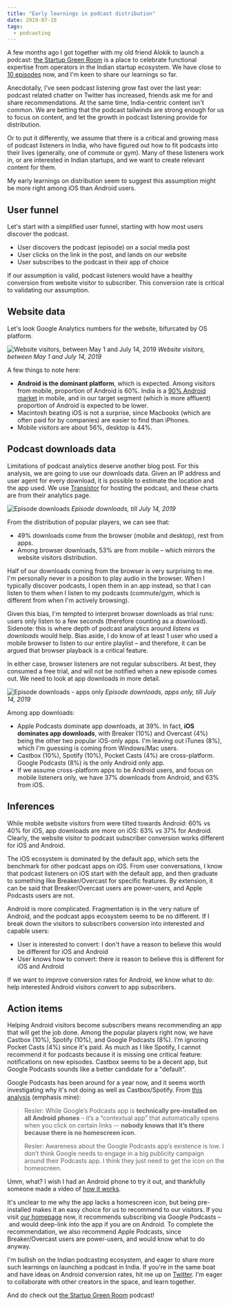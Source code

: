 ```yaml
---
title: "Early learnings in podcast distribution"
date: 2019-07-16
tags:
  - podcasting
---
```


A few months ago I got together with my old friend Alokik to launch a podcast: [the Startup Green Room](https://startupgreenroom.com) is a place to celebrate functional expertise from operators in the Indian startup ecosystem. We have close to [10 episodes](https://startupgreenroom.com/episodes) now, and I'm keen to share our learnings so far.

Anecdotally, I've seen podcast listening grow fast over the last year: podcast related chatter on Twitter has increased, friends ask me for and share recommendations. At the same time, India-centric content isn't common. We are betting that the podcast tailwinds are strong enough for us to focus on content, and let the growth in podcast listening provide for distribution.

Or to put it differently, we assume that there is a critical and growing mass of podcast listeners in India, who have figured out how to fit podcasts into their lives (generally, one of commute or gym). Many of these listeners work in, or are interested in Indian startups, and we want to create relevant content for them.

My early learnings on distribution seem to suggest this assumption might be more right among iOS than Android users.

## User funnel

Let's start with a simplified user funnel, starting with how most users discover the podcast.

- User discovers the podcast (episode) on a social media post
- User clicks on the link in the post, and lands on our website
- User subscribes to the podcast in their app of choice

If our assumption is valid, podcast listeners would have a healthy conversion from website visitor to subscriber. This conversion rate is critical to validating our assumption.

## Website data

Let's look Google Analytics numbers for the website, bifurcated by OS platform.

![Website visitors, between May 1 and July 14, 2019](/img/podcast-distribution/ga.png)
_Website visitors, between May 1 and July 14, 2019_

A few things to note here:

- **Android is the dominant platform**, which is expected. Among visitors from mobile, proportion of Android is 60%. India is a [90% Android market](http://gs.statcounter.com/os-market-share/mobile/india) in mobile, and in our target segment (which is more affluent) proportion of Android is expected to be lower.
- Macintosh beating iOS is not a surprise, since Macbooks (which are often paid for by companies) are easier to find than iPhones.
- Mobile visitors are about 56%, desktop is 44%.

## Podcast downloads data

Limitations of podcast analytics deserve another blog post. For this analysis, we are going to use our downloads data. Given an IP address and user agent for every download, it is possible to estimate the location and the app used. We use [Transistor](https://transistor.fm/) for hosting the podcast, and these charts are from their analytics page.

![Episode downloads](/img/podcast-distribution/downloads-all.png)
_Episode downloads, till July 14, 2019_

From the distribution of popular players, we can see that:

- 49% downloads come from the browser (mobile and desktop), rest from apps.
- Among browser downloads, 53% are from mobile – which mirrors the website visitors distribution.

Half of our downloads coming from the browser is very surprising to me. I'm personally never in a position to play audio in the browser. When I typically discover podcasts, I open them in an app instead, so that I can listen to them when I listen to my podcasts (commute/gym, which is different from when I'm actively browsing).

Given this bias, I'm tempted to interpret browser downloads as trial runs: users only listen to a few seconds (therefore counting as a download). Sidenote: this is where depth of podcast analytics around _listens vs downloads_ would help. Bias aside, I do know of at least 1 user who used a mobile browser to listen to our entire playlist – and therefore, it can be argued that browser playback is a critical feature.

In either case, browser listeners are not regular subscribers. At best, they consumed a free trial, and will not be notified when a new episode comes out. We need to look at app downloads in more detail.

![Episode downloads - apps only](/img/podcast-distribution/downloads-apps.png)
_Episode downloads, apps only, till July 14, 2019_

Among app downloads:

- Apple Podcasts dominate app downloads, at 39%. In fact, **iOS dominates app downloads**, with Breaker (10%) and Overcast (4%) being the other two popular iOS-only apps. I'm leaving out iTunes (8%), which I'm guessing is coming from Windows/Mac users.
- Castbox (10%), Spotify (10%), Pocket Casts (4%) are cross-platform. Google Podcasts (8%) is the only Android only app.
- If we assume cross-platform apps to be Android users, and focus on mobile listeners only, we have 37% downloads from Android, and 63% from iOS.

## Inferences

While mobile website visitors from were tilted towards Android: 60% vs 40% for iOS, app downloads are more on iOS: 63% vs 37% for Android. Clearly, the website visitor to podcast subscriber conversion works different for iOS and Android.

The iOS ecosystem is dominated by the default app, which sets the benchmark for other podcast apps on iOS. From user conversations, I know that podcast listeners on iOS start with the default app, and then graduate to something like Breaker/Overcast for specific features. By extension, it can be said that Breaker/Overcast users are power-users, and Apple Podcasts users are not.

Android is more complicated. Fragmentation is in the very nature of Android, and the podcast apps ecosystem seems to be no different. If I break down the visitors to subscribers conversion into interested and capable users:

- User is interested to convert: I don't have a reason to believe this would be different for iOS and Android
- User knows how to convert: there _is_ reason to believe this is different for iOS and Android

If we want to improve conversion rates for Android, we know what to do: help interested Android visitors convert to app subscribers.

## Action items

Helping Android visitors become subscribers means recommending an app that will get the job done. Among the popular players right now, we have Castbox (10%), Spotify (10%), and Google Podcasts (8%). I'm ignoring Pocket Casts (4%) since it's paid. As much as I like Spotify, I cannot recommend it for podcasts because it is missing one critical feature: notifications on new episodes. Castbox seems to be a decent app, but Google Podcasts sounds like a better candidate for a "default".

Google Podcasts has been around for a year now, and it seems worth investigating why it's not doing as well as Castbox/Spotify. From [this analysis](https://www.amplifimedia.com/blogstein/2018/12/5/why-is-google-podcasts-app-failing-so-hard) (emphasis mine):

> Resler: While Google’s Podcasts app is **technically pre-installed on all Android phones** – it’s a “contextual app” that automatically opens when you click on certain links -- **nobody knows that it’s there because there is no homescreen icon**.
>
> Resler: Awareness about the Google Podcasts app’s existence is low. I don’t think Google needs to engage in a big publicity campaign around their Podcasts app. I think they just need to get the icon on the homescreen.

Umm, what? I wish I had an Android phone to try it out, and thankfully someone made a video of [how it works](https://www.youtube.com/watch?v=0dUVeQmCRaA).

It's unclear to me why the app lacks a homescreen icon, but being pre-installed makes it an easy choice for us to recommend to our visitors. If you visit [our homepage](https://startupgreenroom.com) now, it recommends subscribing via Google Podcasts – and would deep-link into the app if you are on Android. To complete the recommendation, we also recommend Apple Podcasts, since Breaker/Overcast users are power-users, and would know what to do anyway.

I'm bullish on the Indian podcasting ecosystem, and eager to share more such learnings on launching a podcast in India. If you're in the same boat and have ideas on Android conversion rates, hit me up on [Twitter](https://twitter.com/arjunattam). I'm eager to collaborate with other creators in the space, and learn together.

And do check out [the Startup Green Room](https://startupgreenroom.com) podcast!
